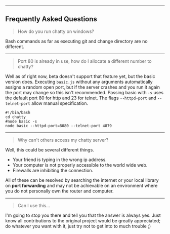 ___
Frequently Asked Questions
---

> How do you run chatty on windows?

Bash commands as far as executing git and change directory are no different.
___
> Port 80 is already in use, how do I allocate a different number to chatty?

Well as of right now, beta doesn't support that feature yet, but the basic version does.  Executing ```basic.js``` without any arguments automatically assigns a random open port, but if the server crashes and you run it again the port may change so this isn't recommended. Passing basic with ```-s``` uses the default port 80 for http and 23 for telnet. The flags ```--httpd-port``` and ```--telnet-port``` allow manual specification.
```
#!/bin/bash
cd chatty
#node basic -s
node basic --httpd-port=8080 --telnet-port 4879
```
---
> Why can't others access my chatty server?

Well, this could be several different things.

- Your friend is typing in the wrong ip address.
- Your computer is not properly accessible to the world wide web.
- Firewalls are inhibiting the connection.

All of these can be resolved by searching the internet or your local library on __port forwarding__ and may not be achievable on an environment where you do not personally own the router and computer.
___
> Can I use this...

I'm going to stop you there and tell you that the answer is always yes. Just know all contributions to the original project would be greatly appreciated; do whatever you want with it, just try not to get into to much trouble ;)